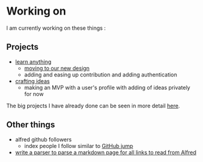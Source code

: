 # Working on
I am currently working on these things : 

## Projects
- [learn anything](https://learn-anything.xyz/)
	- [moving to our new design](https://github.com/learn-anything/learn-anything/issues/77)
	- adding and easing up contribution and adding authentication
- [crafting ideas](https://github.com/nikitavoloboev/crafting-ideas)
	- making an MVP with a user's profile with adding of ideas privately for now

The big projects I have already done can be seen in more detail [here](https://nikitavoloboev.xyz/projects/).

## Other things
- alfred github followers
	- index people I follow similar to [GitHub jump](https://github.com/lox/alfred-github-jump)
- [write a parser to parse a markdown page for all links to read from Alfred](https://github.com/nikitavoloboev/markdown-to-alfred/issues/1)